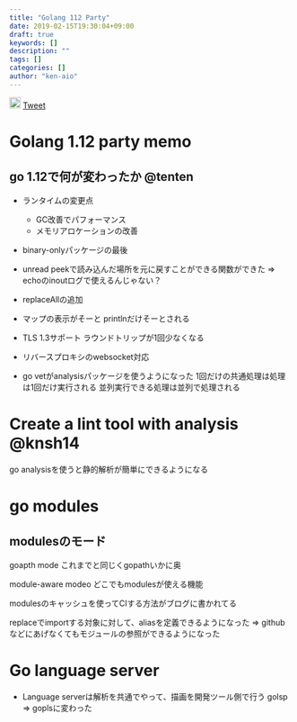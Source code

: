 ```yaml
---
title: "Golang 112 Party"
date: 2019-02-15T19:30:04+09:00
draft: true
keywords: []
description: ""
tags: []
categories: []
author: "ken-aio"
---
```


<a href="http://b.hatena.ne.jp/entry/" class="hatena-bookmark-button" data-hatena-bookmark-layout="vertical-normal" data-hatena-bookmark-lang="ja" title="このエントリーをはてなブックマークに追加"><img src="https://b.st-hatena.com/images/entry-button/button-only@2x.png" alt="このエントリーをはてなブックマークに追加" width="20" height="20" style="border: none;" /></a><script type="text/javascript" src="https://b.st-hatena.com/js/bookmark_button.js" charset="utf-8" async="async"></script>
<a href="https://twitter.com/share?ref_src=twsrc%5Etfw" class="twitter-share-button" data-show-count="false">Tweet</a><script async src="https://platform.twitter.com/widgets.js" charset="utf-8"></script>

# Golang 1.12 party memo
## go 1.12で何が変わったか @tenten
* ランタイムの変更点
  * GC改善でパフォーマンス
  * メモリアロケーションの改善

* binary-onlyパッケージの最後

* unread
peekで読み込んだ場所を元に戻すことができる関数ができた
=> echoのinoutログで使えるんじゃない？

* replaceAllの追加

* マップの表示がそーと
printlnだけそーとされる

* TLS 1.3サポート
ラウンドトリップが1回少なくなる

* リバースプロキシのwebsocket対応

* go vetがanalysisパッケージを使うようになった
1回だけの共通処理は処理は1回だけ実行される
並列実行できる処理は並列で処理される

# Create a lint tool with analysis @knsh14
go analysisを使うと静的解析が簡単にできるようになる

# go modules
## modulesのモード
goapth mode
これまでと同じくgopathいかに奥

module-aware modeo
どこでもmodulesが使える機能

modulesのキャッシュを使ってCIする方法がブログに書かれてる

replaceでimportする対象に対して、aliasを定義できるようになった
=> githubなどにあげなくてもモジュールの参照ができるようになった

# Go language server
* Language serverは解析を共通でやって、描画を開発ツール側で行う
golsp => goplsに変わった




